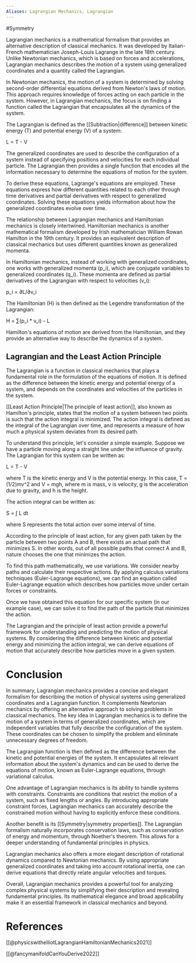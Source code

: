 ```yaml
---
Aliases: Lagrangian Mechanics, Lagrangian
---
```


#Symmetry 

Lagrangian mechanics is a mathematical formalism that provides an alternative description of classical mechanics. It was developed by Italian-French mathematician Joseph-Louis Lagrange in the late 18th century. Unlike Newtonian mechanics, which is based on forces and accelerations, Lagrangian mechanics describes the motion of a system using generalized coordinates and a quantity called the Lagrangian.

In Newtonian mechanics, the motion of a system is determined by solving second-order differential equations derived from Newton's laws of motion. This approach requires knowledge of forces acting on each particle in the system. However, in Lagrangian mechanics, the focus is on finding a function called the Lagrangian that encapsulates all the dynamics of the system.

The Lagrangian is defined as the [[Subtraction|difference]] between kinetic energy (T) and potential energy (V) of a system:

L = T - V

The generalized coordinates are used to describe the configuration of a system instead of specifying positions and velocities for each individual particle. The Lagrangian then provides a single function that encodes all the information necessary to determine the equations of motion for the system.

To derive these equations, Lagrange's equations are employed. These equations express how different quantities related to each other through time derivatives and partial derivatives with respect to generalized coordinates. Solving these equations yields information about how the generalized coordinates evolve over time.

The relationship between Lagrangian mechanics and Hamiltonian mechanics is closely intertwined. Hamiltonian mechanics is another mathematical formalism developed by Irish mathematician William Rowan Hamilton in the 19th century. It provides an equivalent description of classical mechanics but uses different quantities known as generalized momenta.

In Hamiltonian mechanics, instead of working with generalized coordinates, one works with generalized momenta (p_i), which are conjugate variables to generalized coordinates (q_i). These momenta are defined as partial derivatives of the Lagrangian with respect to velocities (v_i):

p_i = ∂L/∂v_i

The Hamiltonian (H) is then defined as the Legendre transformation of the Lagrangian:

H = ∑(p_i * v_i) - L

Hamilton's equations of motion are derived from the Hamiltonian, and they provide an alternative way to describe the dynamics of a system.

## Lagrangian and the Least Action Principle

The Lagrangian is a function in classical mechanics that plays a fundamental role in the formulation of the equations of motion. It is defined as the difference between the kinetic energy and potential energy of a system, and depends on the coordinates and velocities of the particles in the system.

[[Least Action Principle|The principle of least action]], also known as Hamilton's principle, states that the motion of a system between two points is such that the action integral is minimized. The action integral is defined as the integral of the Lagrangian over time, and represents a measure of how much a physical system deviates from its desired path.

To understand this principle, let's consider a simple example. Suppose we have a particle moving along a straight line under the influence of gravity. The Lagrangian for this system can be written as:

L = T - V

where T is the kinetic energy and V is the potential energy. In this case, T = (1/2)mv^2 and V = mgh, where m is mass, v is velocity, g is the acceleration due to gravity, and h is the height.

The action integral can be written as:

S = ∫ L dt

where S represents the total action over some interval of time.

According to the principle of least action, for any given path taken by the particle between two points A and B, there exists an actual path that minimizes S. In other words, out of all possible paths that connect A and B, nature chooses the one that minimizes the action.

To find this path mathematically, we use variations. We consider nearby paths and calculate their respective actions. By applying calculus variations techniques (Euler-Lagrange equations), we can find an equation called Euler-Lagrange equation which describes how particles move under certain forces or constraints.

Once we have obtained this equation for our specific system (in our example case), we can solve it to find the path of the particle that minimizes the action.

The Lagrangian and the principle of least action provide a powerful framework for understanding and predicting the motion of physical systems. By considering the difference between kinetic and potential energy and minimizing the action integral, we can derive equations of motion that accurately describe how particles move in a given system.


# Conclusion
In summary, Lagrangian mechanics provides a concise and elegant formalism for describing the motion of physical systems using generalized coordinates and a Lagrangian function. It complements Newtonian mechanics by offering an alternative approach to solving problems in classical mechanics. The key idea in Lagrangian mechanics is to define the motion of a system in terms of generalized coordinates, which are independent variables that fully describe the configuration of the system. These coordinates can be chosen to simplify the problem and eliminate unnecessary degrees of freedom.

The Lagrangian function is then defined as the difference between the kinetic and potential energies of the system. It encapsulates all relevant information about the system's dynamics and can be used to derive the equations of motion, known as Euler-Lagrange equations, through variational calculus.

One advantage of Lagrangian mechanics is its ability to handle systems with constraints. Constraints are conditions that restrict the motion of a system, such as fixed lengths or angles. By introducing appropriate constraint forces, Lagrangian mechanics can accurately describe the constrained motion without having to explicitly enforce these conditions.

Another benefit is its [[Symmetry|symmetry properties]]. The Lagrangian formalism naturally incorporates conservation laws, such as conservation of energy and momentum, through Noether's theorem. This allows for a deeper understanding of fundamental principles in physics.

Lagrangian mechanics also offers a more elegant description of rotational dynamics compared to Newtonian mechanics. By using appropriate generalized coordinates and taking into account rotational inertia, one can derive equations that directly relate angular velocities and torques.

Overall, Lagrangian mechanics provides a powerful tool for analyzing complex physical systems by simplifying their description and revealing fundamental principles. Its mathematical elegance and broad applicability make it an essential framework in classical mechanics and beyond.

# References

[[@physicswithelliotLagrangianHamiltonianMechanics2021]]

[[@fancymanifoldCanYouDerive2022]]